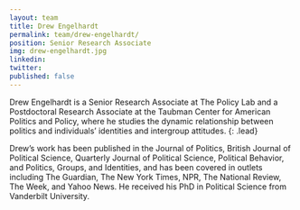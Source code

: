 ```yaml
---
layout: team
title: Drew Engelhardt
permalink: team/drew-engelhardt/
position: Senior Research Associate
img: drew-engelhardt.jpg
linkedin:
twitter:
published: false
---
```


Drew Engelhardt is a Senior Research Associate at The Policy Lab and a Postdoctoral Research Associate at the Taubman Center for American Politics and Policy, where he studies the dynamic relationship between politics and individuals’ identities and intergroup attitudes.
{: .lead}

Drew’s work has been published in the Journal of Politics, British Journal of Political Science, Quarterly Journal of Political Science, Political Behavior, and Politics, Groups, and Identities, and has been covered in outlets including The Guardian, The New York Times, NPR, The National Review, The Week, and Yahoo News. He received his PhD in Political Science from Vanderbilt University.
